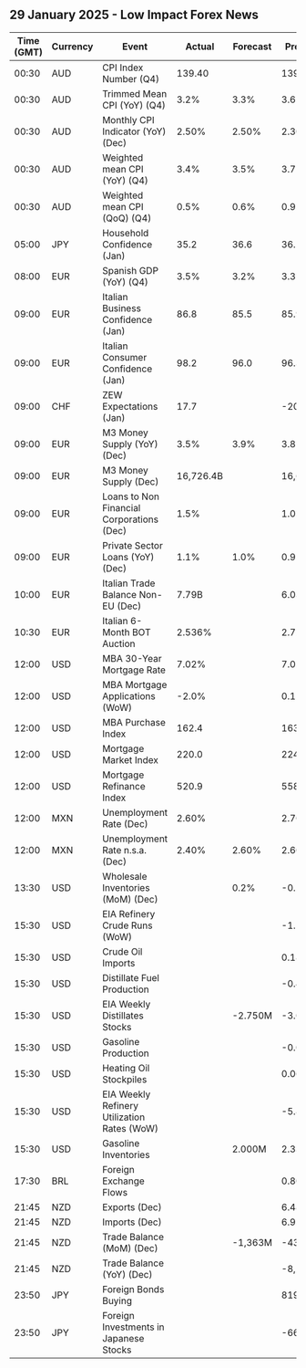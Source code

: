 ## 29 January 2025 - Low Impact Forex News

| Time (GMT) | Currency | Event | Actual | Forecast | Previous |
|------|----------|-------|--------|----------|----------|
| 00:30 | AUD | CPI Index Number (Q4) | 139.40 |  | 139.10 |
| 00:30 | AUD | Trimmed Mean CPI (YoY) (Q4) | 3.2% | 3.3% | 3.6% |
| 00:30 | AUD | Monthly CPI Indicator (YoY) (Dec) | 2.50% | 2.50% | 2.30% |
| 00:30 | AUD | Weighted mean CPI (YoY) (Q4) | 3.4% | 3.5% | 3.7% |
| 00:30 | AUD | Weighted mean CPI (QoQ) (Q4) | 0.5% | 0.6% | 0.9% |
| 05:00 | JPY | Household Confidence (Jan) | 35.2 | 36.6 | 36.2 |
| 08:00 | EUR | Spanish GDP (YoY) (Q4) | 3.5% | 3.2% | 3.3% |
| 09:00 | EUR | Italian Business Confidence (Jan) | 86.8 | 85.5 | 85.9 |
| 09:00 | EUR | Italian Consumer Confidence (Jan) | 98.2 | 96.0 | 96.3 |
| 09:00 | CHF | ZEW Expectations (Jan) | 17.7 |  | -20.0 |
| 09:00 | EUR | M3 Money Supply (YoY) (Dec) | 3.5% | 3.9% | 3.8% |
| 09:00 | EUR | M3 Money Supply (Dec) | 16,726.4B |  | 16,681.9B |
| 09:00 | EUR | Loans to Non Financial Corporations (Dec) | 1.5% |  | 1.0% |
| 09:00 | EUR | Private Sector Loans (YoY) (Dec) | 1.1% | 1.0% | 0.9% |
| 10:00 | EUR | Italian Trade Balance Non-EU (Dec) | 7.79B |  | 6.03B |
| 10:30 | EUR | Italian 6-Month BOT Auction | 2.536% |  | 2.724% |
| 12:00 | USD | MBA 30-Year Mortgage Rate | 7.02% |  | 7.02% |
| 12:00 | USD | MBA Mortgage Applications (WoW) | -2.0% |  | 0.1% |
| 12:00 | USD | MBA Purchase Index | 162.4 |  | 163.0 |
| 12:00 | USD | Mortgage Market Index | 220.0 |  | 224.6 |
| 12:00 | USD | Mortgage Refinance Index | 520.9 |  | 558.8 |
| 12:00 | MXN | Unemployment Rate (Dec) | 2.60% |  | 2.70% |
| 12:00 | MXN | Unemployment Rate n.s.a. (Dec) | 2.40% | 2.60% | 2.60% |
| 13:30 | USD | Wholesale Inventories (MoM) (Dec) |  | 0.2% | -0.2% |
| 15:30 | USD | EIA Refinery Crude Runs (WoW) |  |  | -1.125M |
| 15:30 | USD | Crude Oil Imports |  |  | 0.184M |
| 15:30 | USD | Distillate Fuel Production |  |  | -0.473M |
| 15:30 | USD | EIA Weekly Distillates Stocks |  | -2.750M | -3.070M |
| 15:30 | USD | Gasoline Production |  |  | -0.043M |
| 15:30 | USD | Heating Oil Stockpiles |  |  | 0.068M |
| 15:30 | USD | EIA Weekly Refinery Utilization Rates (WoW) |  |  | -5.8% |
| 15:30 | USD | Gasoline Inventories |  | 2.000M | 2.332M |
| 17:30 | BRL | Foreign Exchange Flows |  |  | 0.806B |
| 21:45 | NZD | Exports (Dec) |  |  | 6.48B |
| 21:45 | NZD | Imports (Dec) |  |  | 6.92B |
| 21:45 | NZD | Trade Balance (MoM) (Dec) |  | -1,363M | -437M |
| 21:45 | NZD | Trade Balance (YoY) (Dec) |  |  | -8,250M |
| 23:50 | JPY | Foreign Bonds Buying |  |  | 819.3B |
| 23:50 | JPY | Foreign Investments in Japanese Stocks |  |  | -66.1B |
